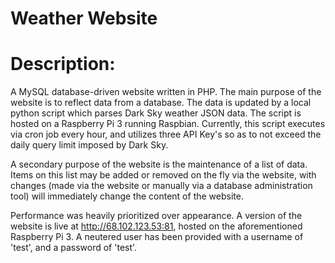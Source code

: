 # Weather Website 
# Description:  
A MySQL database-driven website written in PHP.  The main purpose of the website is to reflect data from a database.  The data is updated by a local python script which parses Dark Sky weather JSON data.  The script is hosted on a Raspberry Pi 3 running Raspbian.  Currently, this script executes via cron job every hour, and utilizes three API Key's so as to not exceed the daily query limit imposed by Dark Sky.

A secondary purpose of the website is the maintenance of a list of data.  Items on this list may be added or removed on the fly via the website, with changes (made via the website or manually via a database administration tool) will immediately change the content of the website.  

Performance was heavily prioritized over appearance.  A version of the website is live at http://68.102.123.53:81, hosted on the aforementioned Raspberry Pi 3.  A neutered user has been provided with a username of 'test', and a password of 'test'.
